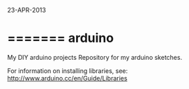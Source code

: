 23-APR-2013

=======
arduino
=======

My DIY arduino projects
Repository for my arduino sketches.

For information on installing libraries, see: http://www.arduino.cc/en/Guide/Libraries
